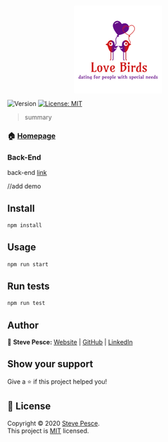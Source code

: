 <div style="text-align:center">
  <img align="center" alt="Love Birds" src="https://raw.githubusercontent.com/sPesce/Love_Birds_Client/master/src/images/logoBig.png" />
</div>
<p>
  <img alt="Version" src="https://img.shields.io/badge/version-0.1.0-blue.svg?cacheSeconds=2592000" />
  <a href="https://choosealicense.com/licenses/mit/" target="_blank">
    <img alt="License: MIT" src="https://img.shields.io/badge/License-MIT-yellow.svg" />
  </a>
</p>

> summary

### 🏠 [Homepage](https://github.com/sPesce/Love_Birds_Client)

### Back-End


back-end [link](https://github.com/sPesce/Love_Birds_Server)


//add demo


## Install

```sh
npm install
```

## Usage

```sh
npm run start
```

## Run tests

```sh
npm run test
```

## Author

👤 **Steve Pesce:** [Website](https://medium.com/@stevepesce879) |  [GitHub](https://gist.github.com/sPesce) | 
[LinkedIn](https://www.linkedin.com/in/steve-pesce/)

## Show your support

Give a ⭐️ if this project helped you!

## 📝 License

Copyright © 2020 [Steve Pesce](https://gist.github.com/sPesce).<br />
This project is [MIT](https://choosealicense.com/licenses/mit/) licensed.
